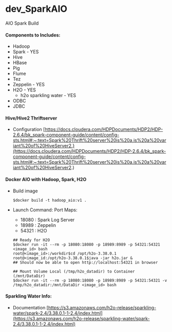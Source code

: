 # dev_SparkAIO
AIO Spark Build

#### Components to Includes:
- Hadoop
- Spark - YES
- Hive
- HBase
- Pig
- Flume
- Tez
- Zeppelin - YES
- H2O - YES
  - h2o sparkling water - YES
- ODBC
- JDBC

#### Hive/Hive2 Thriftserver
- Configuration
  [https://docs.cloudera.com/HDPDocuments/HDP2/HDP-2.6.4/bk_spark-component-guide/content/config-sts.html#:~:text=Spark%20Thrift%20server%20is%20a,is%20a%20variant%20of%20HiveServer2.}(https://docs.cloudera.com/HDPDocuments/HDP2/HDP-2.6.4/bk_spark-component-guide/content/config-sts.html#:~:text=Spark%20Thrift%20server%20is%20a,is%20a%20variant%20of%20HiveServer2.) <br/>

#### Docker AIO with Hadoop, Spark, H2O
- Build image
  ```
  $docker build -t hadoop_aio:v1 .
  ```

- Launch Command:
  Port Maps: 
  - 18080 : Spark Log Server
  - 18989 : Zeppelin
  - 54321 : H2O

  ```
  ## Ready for H2O
  $docker run -it --rm -p 18080:18080 -p 18989:8989 -p 54321:54321 <image_id> bash 
  root@<image_id>:/workdir$cd /opt/h2o-3.38.0.1
  root@<image_id:/opt/h2o-3.38.0.1$java -jar h2o.jar &
  ## Should now be able to open http://localhost:54321 in browser

  ## Mount Volume Local (/tmp/h2o_datadir) to Container (/mnt/DataDir)
  $docker run -it --rm -p 18080:18080 -p 18989:8989 -p 54321:54321 -v /tmp/h2o_datadir:/mnt/DataDir <image_id> bash
  ```

#### Sparkling Water Info:
- Documentation
  [https://s3.amazonaws.com/h2o-release/sparkling-water/spark-2.4/3.38.0.1-1-2.4/index.html](https://s3.amazonaws.com/h2o-release/sparkling-water/spark-2.4/3.38.0.1-1-2.4/index.html) <br/>
